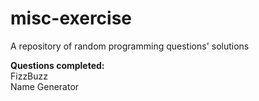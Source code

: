 # misc-exercise
A repository of random programming questions' solutions

<strong>Questions completed:</strong>
<br>
FizzBuzz
<br>
Name Generator
